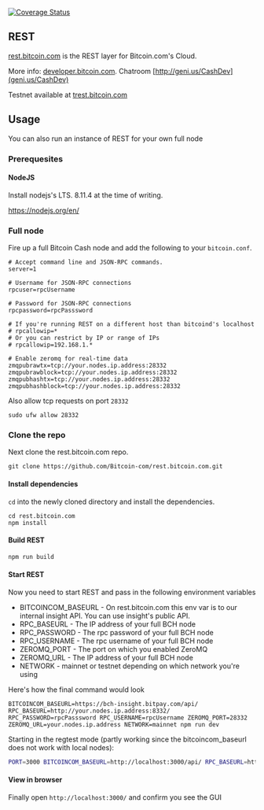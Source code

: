 [![Coverage Status](https://coveralls.io/repos/github/Bitcoin-com/rest.bitcoin.com/badge.svg?branch=ct-coveralls)](https://coveralls.io/github/Bitcoin-com/rest.bitcoin.com?branch=ct-coveralls)

## REST

[rest.bitcoin.com](https://rest.bitcoin.com) is the REST layer for Bitcoin.com's Cloud.

More info: [developer.bitcoin.com](https://developer.bitcoin.com). Chatroom [http://geni.us/CashDev](geni.us/CashDev)

Testnet available at [trest.bitcoin.com](https://trest.bitcoin.com)

## Usage

You can also run an instance of REST for your own full node

### Prerequesites

#### NodeJS

Install nodejs's LTS. 8.11.4 at the time of writing.

https://nodejs.org/en/

### Full node

Fire up a full Bitcoin Cash node and add the following to your `bitcoin.conf`.

```
# Accept command line and JSON-RPC commands.
server=1

# Username for JSON-RPC connections
rpcuser=rpcUsername

# Password for JSON-RPC connections
rpcpassword=rpcPasssword

# If you're running REST on a different host than bitcoind's localhost
# rpcallowip=*
# Or you can restrict by IP or range of IPs
# rpcallowip=192.168.1.*

# Enable zeromq for real-time data
zmqpubrawtx=tcp://your.nodes.ip.address:28332
zmqpubrawblock=tcp://your.nodes.ip.address:28332
zmqpubhashtx=tcp://your.nodes.ip.address:28332
zmqpubhashblock=tcp://your.nodes.ip.address:28332
```

Also allow tcp requests on port `28332`

```
sudo ufw allow 28332
```

### Clone the repo

Next clone the rest.bitcoin.com repo.

```
git clone https://github.com/Bitcoin-com/rest.bitcoin.com.git
```

#### Install dependencies

`cd` into the newly cloned directory and install the dependencies.

```
cd rest.bitcoin.com
npm install
```

#### Build REST

```bash
npm run build
```

#### Start REST

Now you need to start REST and pass in the following environment variables

- BITCOINCOM_BASEURL - On rest.bitcoin.com this env var is to our internal insight API. You can use insight's public API.
- RPC_BASEURL - The IP address of your full BCH node
- RPC_PASSWORD - The rpc password of your full BCH node
- RPC_USERNAME - The rpc username of your full BCH node
- ZEROMQ_PORT - The port on which you enabled ZeroMQ
- ZEROMQ_URL - The IP address of your full BCH node
- NETWORK - mainnet or testnet depending on which network you're using

Here's how the final command would look

```
BITCOINCOM_BASEURL=https://bch-insight.bitpay.com/api/ RPC_BASEURL=http://your.nodes.ip.address:8332/ RPC_PASSWORD=rpcPasssword RPC_USERNAME=rpcUsername ZEROMQ_PORT=28332 ZEROMQ_URL=your.nodes.ip.address NETWORK=mainnet npm run dev
```

Starting in the regtest mode (partly working since the bitcoincom_baseurl does not work with local nodes):

```bash
PORT=3000 BITCOINCOM_BASEURL=http://localhost:3000/api/ RPC_BASEURL=http://localhost:18332/ RPC_PASSWORD=regtest RPC_USERNAME=regtest ZEROMQ_PORT=0 ZEROMQ_URL=0 NETWORK=local npm start
```

#### View in browser

Finally open `http://localhost:3000/` and confirm you see the GUI

